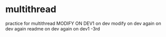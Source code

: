 # multithread
practice for multithread
MODIFY ON DEV1
on dev
modify on dev again
on dev again
readme on dev again
on dev1 -3rd
